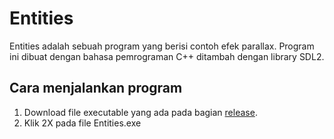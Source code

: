 # Entities

Entities adalah sebuah program yang berisi contoh efek parallax. Program ini dibuat dengan bahasa pemrograman C++ ditambah dengan library SDL2.

## Cara menjalankan program

<ol>
    <li>Download file executable yang ada pada bagian <a href="https://github.com/stenly19/Entities/releases">release</a>.</li>
    <li>Klik 2X pada file Entities.exe</li>
</ol>
